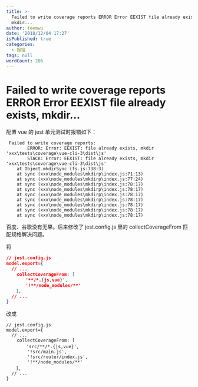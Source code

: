 ```yaml
---
title: >-
  Failed to write coverage reports ERROR Error EEXIST file already exists,
  mkdir...
author: teemwu
date: '2018/12/04 17:27'
isPublished: true
categories:
  - 报错
tags: null
wordCount: 206
---
```


# Failed to write coverage reports ERROR Error EEXIST file already exists, mkdir...

配置 vue 的 jest 单元测试时报错如下：

```
 Failed to write coverage reports:
        ERROR: Error: EEXIST: file already exists, mkdir 'xxx\tests\coverage\vue-cli-3\dist\js'
        STACK: Error: EEXIST: file already exists, mkdir 'xxx\tests\coverage\vue-cli-3\dist\js'
    at Object.mkdirSync (fs.js:738:3)
    at sync (xxx\node_modules\mkdirp\index.js:71:13)
    at sync (xxx\node_modules\mkdirp\index.js:77:24)
    at sync (xxx\node_modules\mkdirp\index.js:78:17)
    at sync (xxx\node_modules\mkdirp\index.js:78:17)
    at sync (xxx\node_modules\mkdirp\index.js:78:17)
    at sync (xxx\node_modules\mkdirp\index.js:78:17)
    at sync (xxx\node_modules\mkdirp\index.js:78:17)
    at sync (xxx\node_modules\mkdirp\index.js:78:17)
    at sync (xxx\node_modules\mkdirp\index.js:78:17)

```

百度、谷歌没有无果。后来修改了 jest.config.js 里的 collectCoverageFrom 匹配规格解决问题。

将

```json
// jest.config.js
model.export={
  // ...
    collectCoverageFrom: [
    　　'**/*.{js,vue}',
    　　'!**/node_modules/**'
  　],
  // ...      
}

```

改成

```
// jest.config.js
model.export={
  // ...
    collectCoverageFrom: [
    　  'src/**/*.{js,vue}',
        '!src/main.js',
        '!src/router/index.js',
        '!**/node_modules/**'
  　],
  // ...      
}

```
